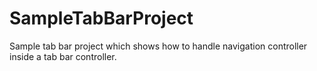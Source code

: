 # SampleTabBarProject
Sample tab bar project which shows how to handle navigation controller inside a tab bar controller.
